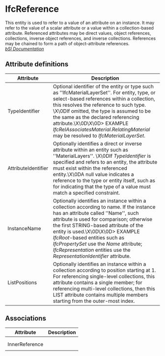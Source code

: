 IfcReference
============
This entity is used to refer to a value of an attribute on an instance. It may
refer to the value of a scalar attribute or a value within a collection-based
attribute. Referenced attributes may be direct values, object references,
collections, inverse object references, and inverse collections. References
may be chained to form a path of object-attribute references.  
[ _bSI
Documentation_](https://standards.buildingsmart.org/IFC/DEV/IFC4_2/FINAL/HTML/schema/ifcconstraintresource/lexical/ifcreference.htm)


Attribute definitions
---------------------
| Attribute           | Description                                                                                                                                                                                                                                                                                                                                                                                                    |
|---------------------|----------------------------------------------------------------------------------------------------------------------------------------------------------------------------------------------------------------------------------------------------------------------------------------------------------------------------------------------------------------------------------------------------------------|
| TypeIdentifier      | Optional identifier of the entity or type such as ''IfcMaterialLayerSet''. For entity, type, or select-based references within a collection, this resolves the reference to such type. \X\0DIf omitted, the type is assumed to be the same as the declared referencing attribute.\X\0D\X\0D> EXAMPLE  _IfcRelAssociatesMaterial_._RelatingMaterial_ may be resolved to _IfcMaterialLayerSet_.                  |
| AttributeIdentifier | Optionally identifies a direct or inverse attribute within an entity such as ''MaterialLayers''. \X\0DIf _TypeIdentifier_ is specified and refers to an entity, the attribute must exist within the referenced entity.\X\0DA null value indicates a reference to the type or entity itself, such as for indicating that the type of a value must match a specified constraint.                                 |
| InstanceName        | Optionally identifies an instance within a collection according to name. If the instance has an attribute called ''Name'', such attribute is used for comparison; otherwise the first STRING-based attribute of the entity is used.\X\0D\X\0D> EXAMPLE  _IfcRoot_-based entities such as _IfcPropertySet_ use the _Name_ attribute; _IfcRepresentation_ entities use the _RepresentationIdentifier_ attribute. |
| ListPositions       | Optionally identifies an instance within a collection according to position starting at 1. For referencing single-level collections, this attribute contains a single member; for referencing multi-level collections, then this LIST attribute contains multiple members starting from the outer-most index.                                                                                                  |

Associations
------------
| Attribute      | Description   |
|----------------|---------------|
|                |               |
|                |               |
| InnerReference |               |
|                |               |

